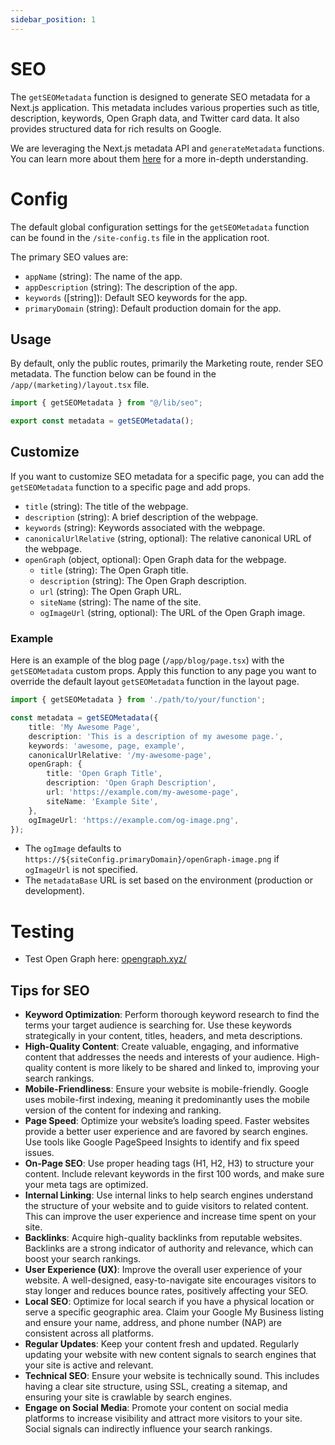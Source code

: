```yaml
---
sidebar_position: 1
---
```


# SEO

The `getSEOMetadata` function is designed to generate SEO metadata for a Next.js application. This metadata includes various properties such as title, description, keywords, Open Graph data, and Twitter card data. It also provides structured data for rich results on Google.

We are leveraging the Next.js metadata API and `generateMetadata` functions. You can learn more about them [here](https://nextjs.org/docs/app/building-your-application/optimizing/metadata) for a more in-depth understanding.

# Config
The default global configuration settings for the `getSEOMetadata` function can be found in the `/site-config.ts` file in the application root.

The primary SEO values are:

- `appName` (string): The name of the app.
- `appDescription` (string): The description of the app.
- `keywords` ([string]): Default SEO keywords for the app.
- `primaryDomain` (string): Default production domain for the app.

## Usage

By default, only the public routes, primarily the Marketing route, render SEO metadata. The function below can be found in the `/app/(marketing)/layout.tsx` file.

```typescript
import { getSEOMetadata } from "@/lib/seo";

export const metadata = getSEOMetadata();
```

## Customize

If you want to customize SEO metadata for a specific page, you can add the `getSEOMetadata` function to a specific page and add props.

- `title` (string): The title of the webpage.
- `description` (string): A brief description of the webpage.
- `keywords` (string): Keywords associated with the webpage.
- `canonicalUrlRelative` (string, optional): The relative canonical URL of the webpage.
- `openGraph` (object, optional): Open Graph data for the webpage.
  - `title` (string): The Open Graph title.
  - `description` (string): The Open Graph description.
  - `url` (string): The Open Graph URL.
  - `siteName` (string): The name of the site.
  - `ogImageUrl` (string, optional): The URL of the Open Graph image.

### Example

Here is an example of the blog page (`/app/blog/page.tsx`) with the `getSEOMetadata` custom props. Apply this function to any page you want to override the default layout `getSEOMetadata` function in the layout page.

```typescript
import { getSEOMetadata } from './path/to/your/function';

const metadata = getSEOMetadata({
    title: 'My Awesome Page',
    description: 'This is a description of my awesome page.',
    keywords: 'awesome, page, example',
    canonicalUrlRelative: '/my-awesome-page',
    openGraph: {
        title: 'Open Graph Title',
        description: 'Open Graph Description',
        url: 'https://example.com/my-awesome-page',
        siteName: 'Example Site',
    },
    ogImageUrl: 'https://example.com/og-image.png',
});
```

- The `ogImage` defaults to `https://${siteConfig.primaryDomain}/openGraph-image.png` if `ogImageUrl` is not specified.
- The `metadataBase` URL is set based on the environment (production or development).

# Testing

- Test Open Graph here: [opengraph.xyz/](https://www.opengraph.xyz)

## Tips for SEO

- **Keyword Optimization**: Perform thorough keyword research to find the terms your target audience is searching for. Use these keywords strategically in your content, titles, headers, and meta descriptions.
- **High-Quality Content**: Create valuable, engaging, and informative content that addresses the needs and interests of your audience. High-quality content is more likely to be shared and linked to, improving your search rankings.
- **Mobile-Friendliness**: Ensure your website is mobile-friendly. Google uses mobile-first indexing, meaning it predominantly uses the mobile version of the content for indexing and ranking.
- **Page Speed**: Optimize your website’s loading speed. Faster websites provide a better user experience and are favored by search engines. Use tools like Google PageSpeed Insights to identify and fix speed issues.
- **On-Page SEO**: Use proper heading tags (H1, H2, H3) to structure your content. Include relevant keywords in the first 100 words, and make sure your meta tags are optimized.
- **Internal Linking**: Use internal links to help search engines understand the structure of your website and to guide visitors to related content. This can improve the user experience and increase time spent on your site.
- **Backlinks**: Acquire high-quality backlinks from reputable websites. Backlinks are a strong indicator of authority and relevance, which can boost your search rankings.
- **User Experience (UX)**: Improve the overall user experience of your website. A well-designed, easy-to-navigate site encourages visitors to stay longer and reduces bounce rates, positively affecting your SEO.
- **Local SEO**: Optimize for local search if you have a physical location or serve a specific geographic area. Claim your Google My Business listing and ensure your name, address, and phone number (NAP) are consistent across all platforms.
- **Regular Updates**: Keep your content fresh and updated. Regularly updating your website with new content signals to search engines that your site is active and relevant.
- **Technical SEO**: Ensure your website is technically sound. This includes having a clear site structure, using SSL, creating a sitemap, and ensuring your site is crawlable by search engines.
- **Engage on Social Media**: Promote your content on social media platforms to increase visibility and attract more visitors to your site. Social signals can indirectly influence your search rankings.


